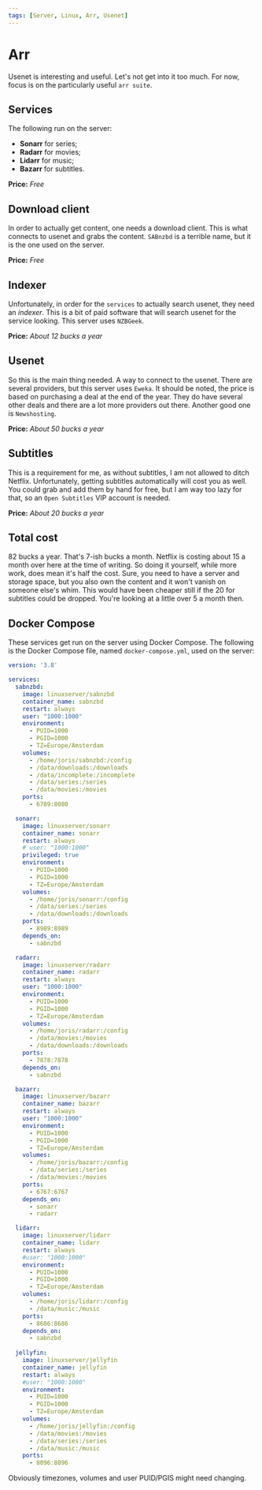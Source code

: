 ```yaml
---
tags: [Server, Linux, Arr, Usenet]
---
```


# Arr
Usenet is interesting and useful. Let's not get into it too much. For now, focus is on the particularly useful `arr suite`. 

## Services
The following run on the server:
- **Sonarr** for series;
- **Radarr** for movies;
- **Lidarr** for music;
- **Bazarr** for subtitles.

**Price:** _Free_

## Download client
In order to actually get content, one needs a download client. This is what connects to usenet and grabs the content. `SABnzbd` is a terrible name, but it is the one used on the server.

**Price:** _Free_

## Indexer
Unfortunately, in order for the `services` to actually search usenet, they need an _indexer_. This is a bit of paid software that will search usenet for the service looking. This server uses `NZBGeek`.

**Price:** _About 12 bucks a year_

## Usenet
So this is the main thing needed. A way to connect to the usenet. There are several providers, but this server uses `Eweka`. It should be noted, the price is based on purchasing a deal at the end of the year. They do have several other deals and there are a lot more providers out there. Another good one is `Newshosting`.

**Price:** _About 50 bucks a year_

## Subtitles
This is a requirement for me, as without subtitles, I am not allowed to ditch Netflix. Unfortunately, getting subtitles automatically will cost you as well. You could grab and add them by hand for free, but I am way too lazy for that, so an `Open Subtitles` VIP account is needed.

**Price:** _About 20 bucks a year_

## Total cost
82 bucks a year. That's 7-ish bucks a month. Netflix is costing about 15 a month over here at the time of writing. So doing it yourself, while more work, does mean it's half the cost. Sure, you need to have a server and storage space, but you also own the content and it won't vanish on someone else's whim. This would have been cheaper still if the 20 for subtitles could be dropped. You're looking at a little over 5 a month then.

## Docker Compose
These services get run on the server using Docker Compose. The following is the Docker Compose file, named `docker-compose.yml`, used on the server:

```yaml
version: '3.8'

services:
  sabnzbd:
    image: linuxserver/sabnzbd
    container_name: sabnzbd
    restart: always
    user: "1000:1000"
    environment:
      - PUID=1000
      - PGID=1000
      - TZ=Europe/Amsterdam
    volumes:
      - /home/joris/sabnzbd:/config
      - /data/downloads:/downloads
      - /data/incomplete:/incomplete
      - /data/series:/series
      - /data/movies:/movies
    ports:
      - 6789:8080

  sonarr:
    image: linuxserver/sonarr
    container_name: sonarr
    restart: always
    # user: "1000:1000"
    privileged: true
    environment:
      - PUID=1000
      - PGID=1000
      - TZ=Europe/Amsterdam
    volumes:
      - /home/joris/sonarr:/config
      - /data/series:/series
      - /data/downloads:/downloads
    ports:
      - 8989:8989
    depends_on:
      - sabnzbd

  radarr:
    image: linuxserver/radarr
    container_name: radarr
    restart: always
    user: "1000:1000"
    environment:
      - PUID=1000
      - PGID=1000
      - TZ=Europe/Amsterdam
    volumes:
      - /home/joris/radarr:/config
      - /data/movies:/movies
      - /data/downloads:/downloads
    ports:
      - 7878:7878 
    depends_on:
      - sabnzbd

  bazarr:
    image: linuxserver/bazarr
    container_name: bazarr
    restart: always
    user: "1000:1000"
    environment:
      - PUID=1000
      - PGID=1000
      - TZ=Europe/Amsterdam
    volumes:
      - /home/joris/bazarr:/config
      - /data/series:/series
      - /data/movies:/movies
    ports:
      - 6767:6767 
    depends_on:
      - sonarr
      - radarr

  lidarr:
    image: linuxserver/lidarr
    container_name: lidarr
    restart: always
    #user: "1000:1000"
    environment:
      - PUID=1000
      - PGID=1000
      - TZ=Europe/Amsterdam
    volumes:
      - /home/joris/lidarr:/config
      - /data/music:/music
    ports:
      - 8686:8686
    depends_on:
      - sabnzbd
    
  jellyfin:
    image: linuxserver/jellyfin
    container_name: jellyfin
    restart: always
    #user: "1000:1000"
    environment:
      - PUID=1000
      - PGID=1000
      - TZ=Europe/Amsterdam
    volumes:
      - /home/joris/jellyfin:/config
      - /data/movies:/movies
      - /data/series:/series
      - /data/music:/music 
    ports:
      - 8096:8096  
```
Obviously timezones, volumes and user PUID/PGIS might need changing.



